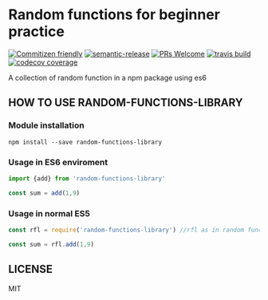 # Random functions for beginner practice

[![Commitizen friendly](https://img.shields.io/badge/commitizen-friendly-brightgreen.svg?style=flat-square)](http://commitizen.github.io/cz-cli/)
[![semantic-release](https://img.shields.io/badge/%20%20%F0%9F%93%A6%F0%9F%9A%80-semantic--release-e10079.svg?style=flat-square)](https://github.com/semantic-release/semantic-release)
[![PRs Welcome](https://img.shields.io/badge/prs-welcome-brightgreen.svg?style=flat-square)](http://makeapullrequest.com)
[![travis build](https://img.shields.io/travis/yeohsoonkeat/random-functions-library.svg?style=popout)](https://travis-ci.org/yeohsoonkeat/random-functions-library)
[![codecov coverage](https://img.shields.io/codecov/c/github/yeohsoonkeat/random-functions-library.svg)](https://codecov.io/gh/yeohsoonkeat/random-functions-library)

A collection of random function in a npm package using es6 

## HOW TO USE RANDOM-FUNCTIONS-LIBRARY

### Module installation
```
npm install --save random-functions-library

```
### Usage in ES6 enviroment

```javascript
import {add} from 'random-functions-library'

const sum = add(1,9)
```
### Usage in normal ES5

```javascript
const rfl = require('random-functions-library') //rfl as in random functions library

const sum = rfl.add(1,9)
```

## LICENSE

MIT

